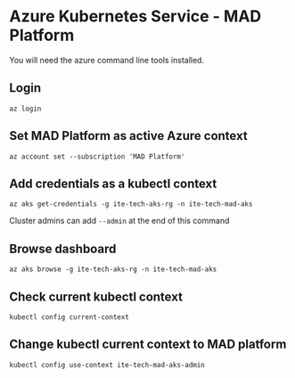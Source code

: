 # Azure Kubernetes Service - MAD Platform

You will need the azure command line tools installed.

## Login

    az login

## Set MAD Platform as active Azure context

    az account set --subscription 'MAD Platform'

## Add credentials as a kubectl context

    az aks get-credentials -g ite-tech-aks-rg -n ite-tech-mad-aks
    
Cluster admins can add `--admin` at the end of this command

## Browse dashboard

    az aks browse -g ite-tech-aks-rg -n ite-tech-mad-aks

## Check current kubectl context

    kubectl config current-context

## Change kubectl current context to MAD platform 

    kubectl config use-context ite-tech-mad-aks-admin
